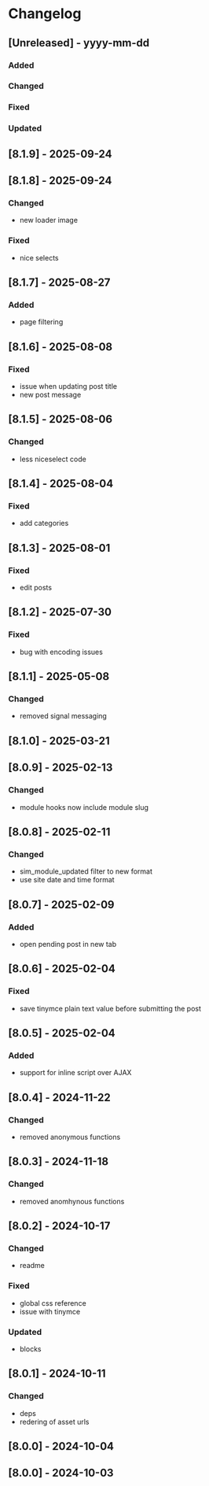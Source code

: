 # Changelog
## [Unreleased] - yyyy-mm-dd

### Added

### Changed

### Fixed

### Updated

## [8.1.9] - 2025-09-24


## [8.1.8] - 2025-09-24


### Changed
- new loader image

### Fixed
- nice selects

## [8.1.7] - 2025-08-27


### Added
- page filtering

## [8.1.6] - 2025-08-08


### Fixed
- issue when updating post title
- new post message

## [8.1.5] - 2025-08-06


### Changed
- less niceselect code

## [8.1.4] - 2025-08-04


### Fixed
- add categories

## [8.1.3] - 2025-08-01


### Fixed
- edit posts

## [8.1.2] - 2025-07-30


### Fixed
- bug with encoding issues

## [8.1.1] - 2025-05-08


### Changed
- removed signal messaging

## [8.1.0] - 2025-03-21


## [8.0.9] - 2025-02-13


### Changed
- module hooks now include module slug

## [8.0.8] - 2025-02-11


### Changed
- sim_module_updated filter to new format
- use site date and time format

## [8.0.7] - 2025-02-09


### Added
- open pending post in new tab

## [8.0.6] - 2025-02-04


### Fixed
- save tinymce plain text value before submitting the post

## [8.0.5] - 2025-02-04


### Added
- support for inline script over AJAX

## [8.0.4] - 2024-11-22


### Changed
- removed anonymous functions

## [8.0.3] - 2024-11-18


### Changed
- removed anomhynous functions

## [8.0.2] - 2024-10-17


### Changed
- readme

### Fixed
- global css reference
- issue with tinymce

### Updated
- blocks

## [8.0.1] - 2024-10-11


### Changed
- deps
- redering of asset urls

## [8.0.0] - 2024-10-04


## [8.0.0] - 2024-10-03
